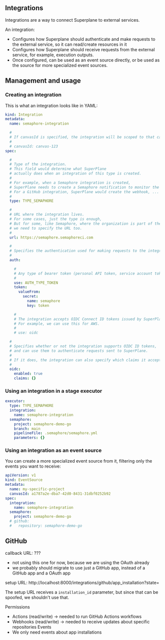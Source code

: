 ## Integrations

Integrations are a way to connect Superplane to external services.

An integration:
- Configures how Superplane should authenticate and make requests to the external service, so it can read/create resources in it
- Configures how Superplane should receive requests from the external service, for example, execution outputs.
- Once configured, can be used as an event source directly, or be used as the source for more specialized event sources.

## Management and usage

### Creating an integration

This is what an integration looks like in YAML:

```yaml
kind: Integration
metadata:
  name: semaphore-integration

  #
  # If canvasId is specified, the integration will be scoped to that canvas.
  #
  # canvasId: canvas-123
spec:

  #
  # Type of the integration.
  # This field would determine what SuperPlane
  # actually does when an integration of this type is created.
  #
  # For example, when a Semaphore integration is created,
  # SuperPlane needs to create a Semaphore notification to monitor the result of executions.
  # For a GitHub integration, SuperPlane would create the webhook, ...
  #
  type: TYPE_SEMAPHORE

  #
  # URL where the integration lives.
  # For some cases, just the type is enough,
  # But for some, like Semaphore, where the organization is part of the URL,
  # we need to specify the URL too.
  #
  url: https://semaphore.semaphoreci.com

  #
  # Specifies the authentication used for making requests to the integration.
  #
  auth:

    #
    # Any type of bearer token (personal API token, service account token, ...).
    #
    use: AUTH_TYPE_TOKEN
    token:
      valueFrom:
        secret:
          name: semaphore
          key: token

    #
    # The integration accepts OIDC Connect ID tokens issued by SuperPlane.
    # For example, we can use this for AWS.
    #
    # use: oidc

  #
  # Specifies whether or not the integration supports OIDC ID tokens,
  # and can use them to authenticate requests sent to SuperPlane.
  #
  # If it does, the integration can also specify which claims it accepts.
  #
  oidc:
    enabled: true
    claims: {}
```

### Using an integration in a stage executor

```yaml
executor:
  type: TYPE_SEMAPHORE
  integration:
    name: semaphore-integration
  semaphore:
    project: semaphore-demo-go
    branch: main
    pipelineFile: .semaphore/semaphore.yml
    parameters: {}
```

### Using an integration as an event source

You can create a more specialized event source from it, filtering only the events you want to receive:

```yaml
apiVersion: v1
kind: EventSource
metadata:
  name: my-specific-project
  canvasId: a1787a2e-dba7-42d0-8431-31dbf0252b92
spec:
  integration:
    name: semaphore-integration
  semaphore:
    project: semaphore-demo-go
  # github:
  #   repository: semaphore-demo-go
```

## GitHub

callback URL: ???
 - not using this one for now, because we are using the OAuth already
 - we probably should migrate to use just a GitHub app, instead of a GitHub app and a OAuth app

setup URL:
  http://localhost:8000/integrations/github/app_installation?state=<org-id>

The setup URL receives a `installation_id` parameter, but since that can be spoofed, we shouldn't use that.

Permissions
  - Actions (read/write) -> needed to run GitHub Actions workflows
  - Webhooks (read/write) -> needed to receive updates about specific repositories
Events
  - We only need events about app installations

